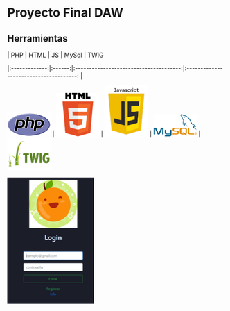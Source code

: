 # Proyecto Final DAW

## Herramientas

|      PHP       |      HTML   |                 JS                  |          MySql                       |          TWIG

|:-------------:|:------:|:--------------------------------------:|:--------------------------------------:     |

<img src="Capturas/PHP.PNG" width="100px"> | <img src="Capturas/HTML.png" width="100px"> | <img src="Capturas/JS.png" width="100px"> | <img src="Capturas/MySql.PNG" width="100px"> | <img src="Capturas/TWIG.jpg" width="100px">

<img src="Capturas/Loguin.PNG" width="200px">
